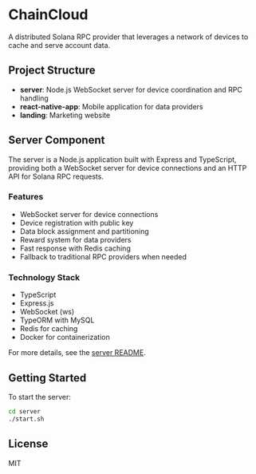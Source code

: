 # ChainCloud

A distributed Solana RPC provider that leverages a network of devices to cache and serve account data.

## Project Structure

- **server**: Node.js WebSocket server for device coordination and RPC handling
- **react-native-app**: Mobile application for data providers
- **landing**: Marketing website

## Server Component

The server is a Node.js application built with Express and TypeScript, providing both a WebSocket server for device connections and an HTTP API for Solana RPC requests.

### Features

- WebSocket server for device connections
- Device registration with public key
- Data block assignment and partitioning
- Reward system for data providers
- Fast response with Redis caching
- Fallback to traditional RPC providers when needed

### Technology Stack

- TypeScript
- Express.js
- WebSocket (ws)
- TypeORM with MySQL
- Redis for caching
- Docker for containerization

For more details, see the [server README](server/README.md).

## Getting Started

To start the server:

```bash
cd server
./start.sh
```

## License

MIT

